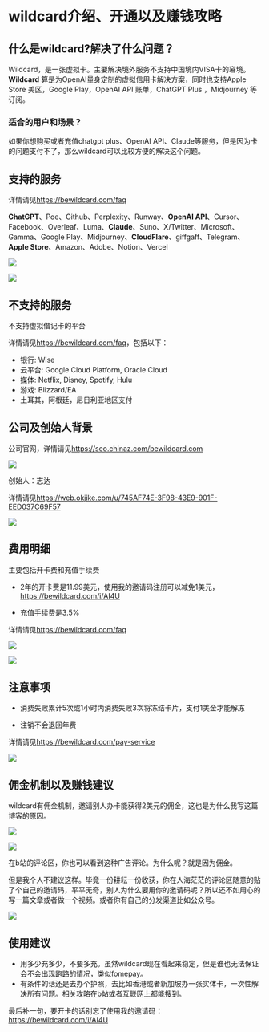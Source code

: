 # wildcard介绍、开通以及赚钱攻略

## 什么是wildcard?解决了什么问题？

Wildcard，是一张虚拟卡。主要解决境外服务不支持中国境内VISA卡的窘境。**Wildcard** 算是为OpenAI量身定制的虚拟信用卡解决方案，同时也支持Apple Store 美区，Google Play，OpenAI API 账单，ChatGPT Plus ，Midjourney 等订阅。

### 适合的用户和场景？

如果你想购买或者充值chatgpt plus、OpenAI API、Claude等服务，但是因为卡的问题支付不了，那么wildcard可以比较方便的解决这个问题。

## 支持的服务

详情请见<https://bewildcard.com/faq>

**ChatGPT**、Poe、Github、Perplexity、Runway、**OpenAI API**、Cursor、Facebook、Overleaf、Luma、**Claude**、Suno、X/Twitter、Microsoft、Gamma、Google Play、Midjourney、**CloudFlare**、giffgaff、Telegram、**Apple Store**、Amazon、Adobe、Notion、Vercel

![](https://cdn.mundane.ink/202411141415410.png)

![](https://cdn.mundane.ink/202411141408571.png)

## 不支持的服务

不支持虚拟借记卡的平台

详情请见<https://bewildcard.com/faq>，包括以下：

- 银行: Wise
- 云平台: Google Cloud Platform, Oracle Cloud
- 媒体: Netflix, Disney, Spotify, Hulu
- 游戏: Blizzard/EA
- 土耳其，阿根廷，尼日利亚地区支付

## 公司及创始人背景

公司官网，详情请见<https://seo.chinaz.com/bewildcard.com>

![](https://cdn.mundane.ink/202411141429789.png)

创始人：志达

详情请见<https://web.okjike.com/u/745AF74E-3F98-43E9-901F-EED037C69F57>

![](https://cdn.mundane.ink/202411141436469.png)

## 费用明细

主要包括开卡费和充值手续费

- 2年的开卡费是11.99美元，使用我的邀请码注册可以减免1美元，<https://bewildcard.com/i/AI4U>

- 充值手续费是3.5%

详情请见<https://bewildcard.com/faq>

![](https://cdn.mundane.ink/202411141456485.png)

![](https://cdn.mundane.ink/202411141457480.png)



## 注意事项

- 消费失败累计5次或1小时内消费失败3次将冻结卡片，支付1美金才能解冻

- 注销不会退回年费

详情请见<https://bewildcard.com/pay-service>

![](https://cdn.mundane.ink/202411141506717.png)

## 佣金机制以及赚钱建议

wildcard有佣金机制，邀请别人办卡能获得2美元的佣金，这也是为什么我写这篇博客的原因。

![](https://cdn.mundane.ink/202411141529674.png)

![](https://cdn.mundane.ink/202411141530845.png)

在b站的评论区，你也可以看到这种广告评论。为什么呢？就是因为佣金。

但是我个人不建议这样。毕竟一份耕耘一份收获，你在人海茫茫的评论区随意的贴了个自己的邀请码，平平无奇，别人为什么要用你的邀请码呢？所以还不如用心的写一篇文章或者做一个视频。或者你有自己的分发渠道比如公众号。

![](https://cdn.mundane.ink/202411141543513.png)

## 使用建议

- 用多少充多少，不要多充。虽然wildcard现在看起来稳定，但是谁也无法保证会不会出现跑路的情况，类似fomepay。
- 有条件的话还是去办个护照，去比如香港或者新加坡办一张实体卡，一次性解决所有问题。相关攻略在b站或者互联网上都能搜到。

最后补一句，要开卡的话别忘了使用我的邀请码：<https://bewildcard.com/i/AI4U>